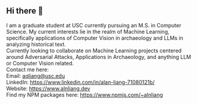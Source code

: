 ## Hi there 👋

<!--
**alnliang/alnliang** is a ✨ _special_ ✨ repository because its `README.md` (this file) appears on your GitHub profile.

Here are some ideas to get you started:

- 🔭 I’m currently working on ...
- 🌱 I’m currently learning ...
- 👯 I’m looking to collaborate on ...
- 🤔 I’m looking for help with ...
- 💬 Ask me about ...
- 📫 How to reach me: ...
- 😄 Pronouns: ...
- ⚡ Fun fact: ...
-->
I am a graduate student at USC currently pursuing an M.S. in Computer Science. My current interests lie in the realm of Machine Learning, specifically applications of Computer Vision in archaeology and LLMs in analyzing historical text.\
Currently looking to collaborate on Machine Learning projects centered around Adversarial Attacks, Applications in Archaeology, and anything LLM or Computer Vision related.\
Contact me here:\
Email: aqliang@usc.edu\
LinkedIn: https://www.linkedin.com/in/alan-liang-71080121b/ \
Website: https://www.alnliang.dev \
Find my NPM packages here: https://www.npmjs.com/~alnliang
